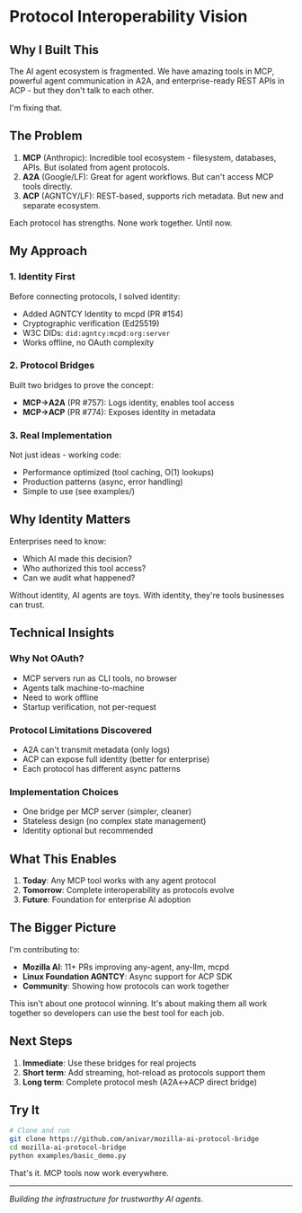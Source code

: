 # Protocol Interoperability Vision

## Why I Built This

The AI agent ecosystem is fragmented. We have amazing tools in MCP, powerful agent communication in A2A, and enterprise-ready REST APIs in ACP - but they don't talk to each other. 

I'm fixing that.

## The Problem

1. **MCP** (Anthropic): Incredible tool ecosystem - filesystem, databases, APIs. But isolated from agent protocols.
2. **A2A** (Google/LF): Great for agent workflows. But can't access MCP tools directly.
3. **ACP** (AGNTCY/LF): REST-based, supports rich metadata. But new and separate ecosystem.

Each protocol has strengths. None work together. Until now.

## My Approach

### 1. Identity First
Before connecting protocols, I solved identity:
- Added AGNTCY Identity to mcpd (PR #154)
- Cryptographic verification (Ed25519)
- W3C DIDs: `did:agntcy:mcpd:org:server`
- Works offline, no OAuth complexity

### 2. Protocol Bridges
Built two bridges to prove the concept:
- **MCP→A2A** (PR #757): Logs identity, enables tool access
- **MCP→ACP** (PR #774): Exposes identity in metadata

### 3. Real Implementation
Not just ideas - working code:
- Performance optimized (tool caching, O(1) lookups)
- Production patterns (async, error handling)
- Simple to use (see examples/)

## Why Identity Matters

Enterprises need to know:
- Which AI made this decision?
- Who authorized this tool access?
- Can we audit what happened?

Without identity, AI agents are toys. With identity, they're tools businesses can trust.

## Technical Insights

### Why Not OAuth?
- MCP servers run as CLI tools, no browser
- Agents talk machine-to-machine
- Need to work offline
- Startup verification, not per-request

### Protocol Limitations Discovered
- A2A can't transmit metadata (only logs)
- ACP can expose full identity (better for enterprise)
- Each protocol has different async patterns

### Implementation Choices
- One bridge per MCP server (simpler, cleaner)
- Stateless design (no complex state management)
- Identity optional but recommended

## What This Enables

1. **Today**: Any MCP tool works with any agent protocol
2. **Tomorrow**: Complete interoperability as protocols evolve
3. **Future**: Foundation for enterprise AI adoption

## The Bigger Picture

I'm contributing to:
- **Mozilla AI**: 11+ PRs improving any-agent, any-llm, mcpd
- **Linux Foundation AGNTCY**: Async support for ACP SDK
- **Community**: Showing how protocols can work together

This isn't about one protocol winning. It's about making them all work together so developers can use the best tool for each job.

## Next Steps

1. **Immediate**: Use these bridges for real projects
2. **Short term**: Add streaming, hot-reload as protocols support them
3. **Long term**: Complete protocol mesh (A2A↔ACP direct bridge)

## Try It

```bash
# Clone and run
git clone https://github.com/anivar/mozilla-ai-protocol-bridge
cd mozilla-ai-protocol-bridge
python examples/basic_demo.py
```

That's it. MCP tools now work everywhere.

---

*Building the infrastructure for trustworthy AI agents.*
